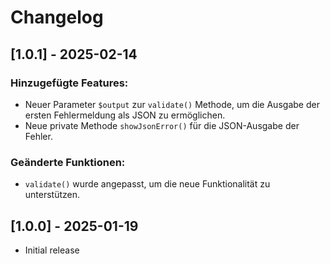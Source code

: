 # Changelog

## [1.0.1] - 2025-02-14

### Hinzugefügte Features:

- Neuer Parameter `$output` zur `validate()` Methode, um die Ausgabe der ersten Fehlermeldung als JSON zu ermöglichen.
- Neue private Methode `showJsonError()` für die JSON-Ausgabe der Fehler.

### Geänderte Funktionen:

- `validate()` wurde angepasst, um die neue Funktionalität zu unterstützen.

## [1.0.0] - 2025-01-19

- Initial release
